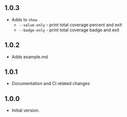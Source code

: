 ## 1.0.3

- Adds to `show`
  - `--value-only` - print total coverage percent and exit
  - `--badge-only` - print total coverage badge and exit

## 1.0.2

- Adds example.md

## 1.0.1

- Documentation and CI related changes

## 1.0.0

- Initial version.
